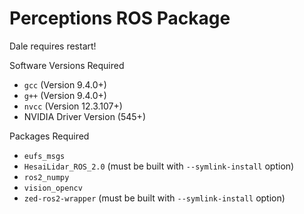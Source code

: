 # Perceptions ROS Package

Dale requires restart!

Software Versions Required
- `gcc` (Version 9.4.0+)
- `g++` (Version 9.4.0+)
- `nvcc` (Version 12.3.107+)
- NVIDIA Driver Version (545+)

Packages Required
- `eufs_msgs`
- `HesaiLidar_ROS_2.0` (must be built with `--symlink-install` option)
- `ros2_numpy`
- `vision_opencv`
- `zed-ros2-wrapper` (must be built with `--symlink-install` option)